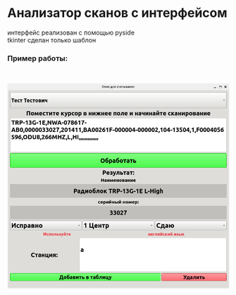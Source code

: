 <h1>Анализатор сканов с интерфейсом</h1>
интерфейс реализован с помощью pyside
<br> tkinter сделан только шаблон
<h3>Пример работы:</h3>

<br>

![gui](pics/gui_example.png)